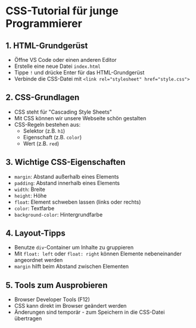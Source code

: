 # CSS-Tutorial für junge Programmierer

## 1. HTML-Grundgerüst
- Öffne VS Code oder einen anderen Editor
- Erstelle eine neue Datei `index.html`
- Tippe `!` und drücke Enter für das HTML-Grundgerüst
- Verbinde die CSS-Datei mit `<link rel="stylesheet" href="style.css">`

## 2. CSS-Grundlagen
- CSS steht für "Cascading Style Sheets"
- Mit CSS können wir unsere Webseite schön gestalten
- CSS-Regeln bestehen aus:
	- Selektor (z.B. `h1`)
	- Eigenschaft (z.B. `color`)
	- Wert (z.B. `red`)

## 3. Wichtige CSS-Eigenschaften
- `margin`: Abstand außerhalb eines Elements
- `padding`: Abstand innerhalb eines Elements
- `width`: Breite
- `height`: Höhe
- `float`: Element schweben lassen (links oder rechts)
- `color`: Textfarbe
- `background-color`: Hintergrundfarbe

## 4. Layout-Tipps
- Benutze `div`-Container um Inhalte zu gruppieren
- Mit `float: left` oder `float: right` können Elemente nebeneinander angeordnet werden
- `margin` hilft beim Abstand zwischen Elementen

## 5. Tools zum Ausprobieren
- Browser Developer Tools (F12)
- CSS kann direkt im Browser geändert werden
- Änderungen sind temporär - zum Speichern in die CSS-Datei übertragen